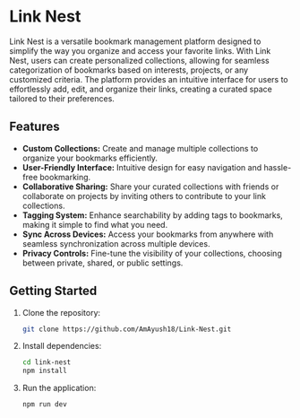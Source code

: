 # Link Nest

Link Nest is a versatile bookmark management platform designed to simplify the way you organize and access your favorite links. With Link Nest, users can create personalized collections, allowing for seamless categorization of bookmarks based on interests, projects, or any customized criteria. The platform provides an intuitive interface for users to effortlessly add, edit, and organize their links, creating a curated space tailored to their preferences.

## Features

- **Custom Collections:** Create and manage multiple collections to organize your bookmarks efficiently.
- **User-Friendly Interface:** Intuitive design for easy navigation and hassle-free bookmarking.
- **Collaborative Sharing:** Share your curated collections with friends or collaborate on projects by inviting others to contribute to your link collections.
- **Tagging System:** Enhance searchability by adding tags to bookmarks, making it simple to find what you need.
- **Sync Across Devices:** Access your bookmarks from anywhere with seamless synchronization across multiple devices.
- **Privacy Controls:** Fine-tune the visibility of your collections, choosing between private, shared, or public settings.

## Getting Started

1. Clone the repository:

   ```bash
   git clone https://github.com/AmAyush18/Link-Nest.git
2. Install dependencies:

    ```bash
   cd link-nest
   npm install
3. Run the application:
    ```bash
   npm run dev
